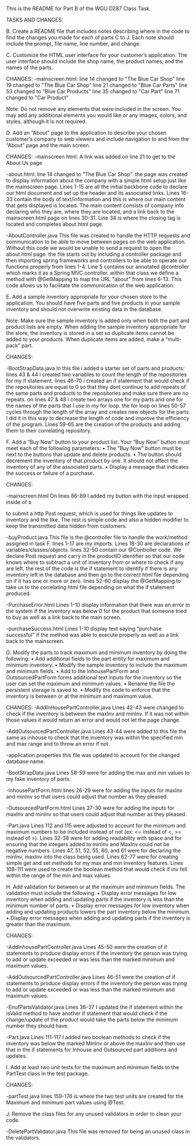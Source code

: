 This is the README for Part B of the WGU D287 Class Task.

TASKS AND CHANGES:

B.  Create a README file that includes notes describing 
where in the code to find the changes you made for each of 
parts C to J. Each note should include the prompt, file name, 
line number, and change.


C.  Customize the HTML user interface for your customer’s application. 
The user interface should include the shop name, the product names, and 
the names of the parts.

CHANGES: 
-mainscreen.html:
line 14 changed to "The Blue Car Shop"
line 19 changed to "The Blue Car Shop"
line 21 changed to "Blue Car Parts"
line 53 changed to "Blue Car Products"
line 35 changed to "Car Part"
line 71 changed to "Car Product"

Note: Do not remove any elements that were included in the screen. You may 
add any additional elements you would like or any images, colors, and styles, 
although it is not required.


D.  Add an “About” page to the application to describe your chosen customer’s 
company to web viewers and include navigation to and from the “About” page and 
the main screen.

CHANGES:
-mainscreen.html:
A link was added on line 21 to get to the About Us page

-about.html:
line 14 changed to "The Blue Car Shop".
the page was created to display information about the company with 
a simple html setup just like the mainscreen page. Lines 1-15 are all the
initial backbone code to declare our html document and set up the header 
and its associated links. Lines 16-33 contain the body of text/information
and this is where our main content that gets displayed is located.
The main content consists of company info declaring who they are,
where they are located, and a link back to the mainscreen.html
page on lines 30-31. Line 34 is where the closing </html> tag is 
located and completes about.html page.

-AboutController.java
This file was created to handle the HTTP requests and communication
to be able to move between pages on the web application. Without this code we
would be unable to send a request to open the about.html page. the file 
starts out by including a controller package and then importing spring
frameworks and controllers to be able to operate our functions properly
from lines 1-4. Line 5 contains our annotated @controller which marks
it as a Spring MVC controller. within that class we define a method
with @GetMapping to map the URL "about" from lines 6-13. This code
allows us to facilitate the communication of the web application.

E.  Add a sample inventory appropriate for your chosen store to the application. 
You should have five parts and five products in your sample inventory and should 
not overwrite existing data in the database.

Note: Make sure the sample inventory is added only when both the part and product
lists are empty. When adding the sample inventory appropriate for the store, the
inventory is stored in a set so duplicate items cannot be added to your products.
When duplicate items are added, make a “multi-pack” part.

CHANGES:

-BootStrapData.java
In this file i added a starter set of parts and products:
lines 43 & 44 i created two variables to count the length of the
repositories for my if statement.
lines 46-70 i created an if statement that would check if the
repositories are equal to 0 so that they dont continue to add repeats
of the same parts and products to the repositories and make sure there
are no repeats. on lines 47 & 48 i create two arrays one for my
parts and one for the names of the parts that I use in my for loop.
the for loop on lines 50-57 cycles through the length of the array and creates
new objects for the parts. I did it in this way to decrease the length
of code and improve the efficiency of the program.
Lines 59-65 are the creation of the products and adding them to
their correlating repository.


F.  Add a “Buy Now” button to your product list. Your “Buy Now” button must meet 
each of the following parameters:
•  The “Buy Now” button must be next to the buttons that update and delete products.
•  The button should decrement the inventory of that product by one. It should not affect the 
inventory of any of the associated parts.
•  Display a message that indicates the success or failure of a purchase.

CHANGES:

-mainscreen.html
On lines 86-89 I added my button with the input wrapped inside of a <form>
to submit a http Post request, which is used for things like updates to 
inventory and the like. The rest is simple code and also a hidden modifier
to keep the transmitted data hidden from customers.

-buyProduct.java
This file is the @controller file to handle the work/method assigned
in task F. lines 1-17 are my imports. Lines 18-30 are declarations
of variables/classes/objects. lines 32-50 contain our @Controller
code. We declare Post request and carry in the productID identifier
so that our code knows where to subtract a unit of inventory from
or where to check if any are left. the rest of the code is the if statement
to identify if there is any inventory left in the database and then go
to the correct html file depending on if it has one or more or zero.
lines 52-60 display the @GetMapping to take us to the correlating
html file depending on what the if statement produced.

-PurchaseError.html
Lines 1-10 display information that there was an error in the system if the
inventory was below 0 for the product that someone tried to buy as
well as a link back to the main screen.

-purchaseSuccess.html
Lines 1-10 display text saying "purchase successful" if the method
was able to execute properly as well as a link back to the mainscreen.


G.  Modify the parts to track maximum and minimum inventory by doing the following:
•  Add additional fields to the part entity for maximum and minimum inventory.
•  Modify the sample inventory to include the maximum and minimum fields.
•  Add to the InhousePartForm and OutsourcedPartForm forms additional text inputs for the 
inventory so the user can set the maximum and minimum values.
•  Rename the file the persistent storage is saved to.
•  Modify the code to enforce that the inventory is between or at the minimum and maximum value.

CHANGES:
-AddInHousePartController.java
Lines 42-43 were changed to check if the inventory is between the maxInv and minInv.
If it was not within those values it would return an error and would not let the page
change.

-AddOutsourcedPartController.java
Lines 43-44 were added to this file the same as inhouse to check that the inventory
was within the specified min and max range and to throw an error if not.

-application.properties
this file was updated to account for the changed database name.

-BootStrapData.java
Lines 58-59 were for adding the max and min values to my fake inventory
of parts. 

-InhousePartForm.html
lines 26-29 were for adding the inputs for maxInv and minInv so that
users could adjust that number as they pleased.

-OutsourcedPartForm.html
Lines 27-30 were for adding the inputs for maxInv and minInv so that
users could adjust that number as they pleased.

-Part.java
Lines 112 and 115 were adjusted to account for the minimum and maximum
numbers to be included instead of not (ex: <= instead of <, >= instead of >).
Lines 32-38 were for adding readability with space and for ensuring 
that the integers added to minInv and MaxInv could not be negative numbers.
Lines 47, 51, 52, 55, 60, and 61 were for declaring the minInv, maxInv into 
the class being used. Lines 62-77 were for creating simple get and set 
methods for my max and min inventory features. Lines 108-111 were used
to create the boolean method that would check if inv fell within the range
of the min and max values.

H.  Add validation for between or at the maximum and minimum fields. The validation 
must include the following:
•  Display error messages for low inventory when adding and updating parts if the 
inventory is less than the minimum number of parts.
•  Display error messages for low inventory when adding and updating products lowers 
the part inventory below the minimum.
•  Display error messages when adding and updating parts if the inventory is greater 
than the maximum.

CHANGES:

-AddInhousePartController.java
Lines 45-50 were the creation of if statements to produce display errors if 
the inventory the person was trying to add or update exceeded or was less
than the marked minimum and maximum values.

-AddOutsourcedPartController.java
Lines 46-51 were the creation of if statements to produce display errors if
the inventory the person was trying to add or update exceeded or was less
than the marked minimum and maximum values.

-EnufPartsValidator.java
Lines 36-37 I updated the if statement within the isValid method to have another if
statement that would check if the change/update of the product would take
the parts below the minimum number they should have.

-Part.java
Lines 111-117 I added two boolean methods to check if the inventory was
below the marked MinInv or above the maxInv and then use that in the 
if statements for Inhouse and Outsourced part additions and updates.


I.  Add at least two unit tests for the maximum and minimum fields to the PartTest 
class in the test package.

CHANGES:

-partTest.java
lines 159-176 is where the two test units are created for the Maximum and 
minimum part values using @Test.


J.  Remove the class files for any unused validators in order to clean your code.

-DeletePartValidator.java
This file was removed for being an unused class in the validators.